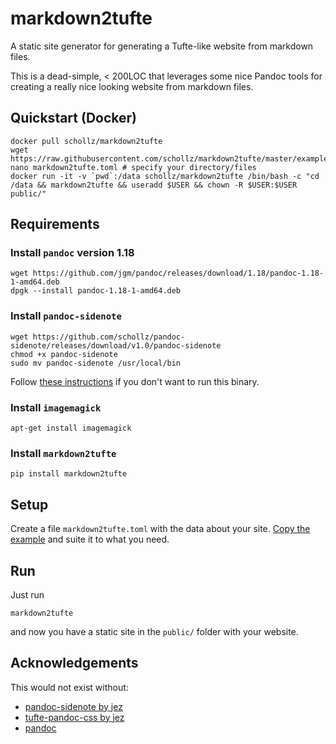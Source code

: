 # markdown2tufte

A static site generator for generating a Tufte-like website from markdown files.

This is a dead-simple, < 200LOC that leverages some nice Pandoc tools for creating a really nice looking website from markdown files.

## Quickstart (Docker)

```
docker pull schollz/markdown2tufte
wget https://raw.githubusercontent.com/schollz/markdown2tufte/master/examples/markdown2tufte.toml
nano markdown2tufte.toml # specify your directory/files
docker run -it -v `pwd`:/data schollz/markdown2tufte /bin/bash -c "cd /data && markdown2tufte && useradd $USER && chown -R $USER:$USER public/"
```

## Requirements


### Install `pandoc` version 1.18

```
wget https://github.com/jgm/pandoc/releases/download/1.18/pandoc-1.18-1-amd64.deb
dpgk --install pandoc-1.18-1-amd64.deb
```

### Install `pandoc-sidenote`

```
wget https://github.com/schollz/pandoc-sidenote/releases/download/v1.0/pandoc-sidenote
chmod +x pandoc-sidenote
sudo mv pandoc-sidenote /usr/local/bin
```

Follow [these instructions](https://github.com/jez/pandoc-sidenote) if you don't want to run this binary.

### Install `imagemagick`

```
apt-get install imagemagick
```

### Install `markdown2tufte`

```
pip install markdown2tufte
```

## Setup

Create a file `markdown2tufte.toml` with the data about your site. [Copy the example](https://github.com/schollz/markdown2tufte/blob/master/examples/markdown2tufte.toml) and suite it to what you need.

## Run 

Just run

```
markdown2tufte 
```

and now you have a static site in the `public/` folder with your website.

## Acknowledgements

This would not exist without:

- [pandoc-sidenote by jez](https://github.com/jez/pandoc-sidenote)
- [tufte-pandoc-css by jez](https://github.com/jez/tufte-pandoc-css)
- [pandoc](http://pandoc.org/)
